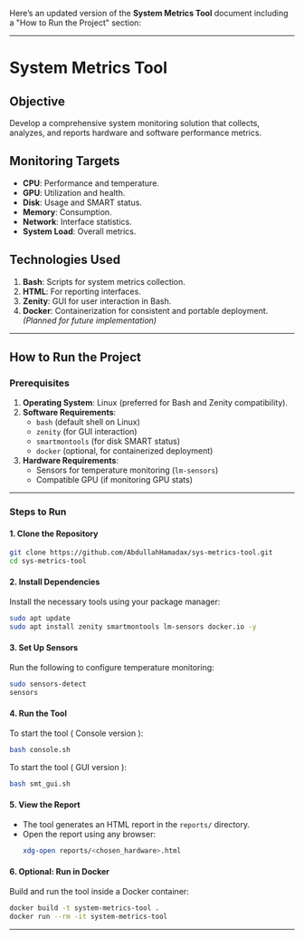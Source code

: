 Here’s an updated version of the **System Metrics Tool** document including a "How to Run the Project" section:

---

# System Metrics Tool

## Objective

Develop a comprehensive system monitoring solution that collects, analyzes, and reports hardware and software performance metrics.

## Monitoring Targets

- **CPU**: Performance and temperature.
- **GPU**: Utilization and health.
- **Disk**: Usage and SMART status.
- **Memory**: Consumption.
- **Network**: Interface statistics.
- **System Load**: Overall metrics.

## Technologies Used

1. **Bash**: Scripts for system metrics collection.
2. **HTML**: For reporting interfaces.
3. **Zenity**: GUI for user interaction in Bash.
4. **Docker**: Containerization for consistent and portable deployment. *(Planned for future implementation)*

---

## How to Run the Project

### Prerequisites
1. **Operating System**: Linux (preferred for Bash and Zenity compatibility).
2. **Software Requirements**:
   - `bash` (default shell on Linux)
   - `zenity` (for GUI interaction)
   - `smartmontools` (for disk SMART status)
   - `docker` (optional, for containerized deployment)
3. **Hardware Requirements**:
   - Sensors for temperature monitoring (`lm-sensors`)
   - Compatible GPU (if monitoring GPU stats)

---

### Steps to Run

#### 1. **Clone the Repository**
```bash
git clone https://github.com/AbdullahHamadax/sys-metrics-tool.git
cd sys-metrics-tool
```

#### 2. **Install Dependencies**
   Install the necessary tools using your package manager:
   ```bash
   sudo apt update
   sudo apt install zenity smartmontools lm-sensors docker.io -y
   ```

#### 3. **Set Up Sensors**
   Run the following to configure temperature monitoring:
   ```bash
   sudo sensors-detect
   sensors
   ```

#### 4. **Run the Tool**

   To start the tool ( Console version ):
   ```bash
   bash console.sh
   ```

   To start the tool ( GUI version ):
   ```bash
   bash smt_gui.sh
   ```

#### 5. **View the Report**
   - The tool generates an HTML report in the `reports/` directory.
   - Open the report using any browser:
     ```bash
     xdg-open reports/<chosen_hardware>.html
     ```

#### 6. **Optional: Run in Docker**
   Build and run the tool inside a Docker container:
   ```bash
   docker build -t system-metrics-tool .
   docker run --rm -it system-metrics-tool
   ```
---
